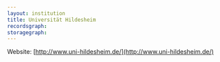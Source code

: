 ```yaml
---
layout: institution
title: Universität Hildesheim
recordsgraph: 
storagegraph: 
---
```


Website: [http://www.uni-hildesheim.de/](http://www.uni-hildesheim.de/)
